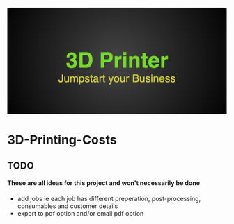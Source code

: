 ![Feature Graphic](https://github.com/unsupo/3D-Printing-Costs/blob/master/app-images/3D%20Printer-feature-graphic.png)
# 3D-Printing-Costs

## TODO
#### These are all ideas for this project and won't necessarily be done
 - add jobs ie each job has different preperation, post-processing, consumables and customer details
 - export to pdf option and/or email pdf option
